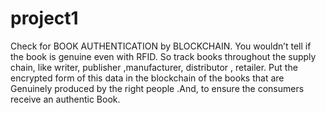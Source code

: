 # project1
Check for BOOK AUTHENTICATION by BLOCKCHAIN. You wouldn’t tell if the book is genuine even with RFID. So track books throughout the supply chain, like writer, publisher ,manufacturer, distributor , retailer. Put the encrypted form of this data in the blockchain of the books that are Genuinely produced by the right people .And, to ensure the consumers receive an authentic Book.

